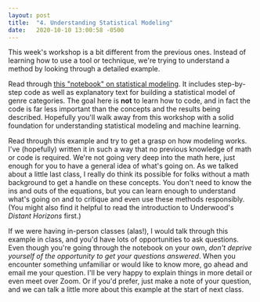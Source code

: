 ```yaml
---
layout: post
title:  "4. Understanding Statistical Modeling"
date:   2020-10-10 13:00:58 -0500
---
```


This week's workshop is a bit different from the previous ones. Instead of learning how to use a tool or technique, we're trying to understand a method by looking through a detailed example.

Read through [this "notebook" on statistical modeling](https://jrladd.com/statistical_modeling). It includes step-by-step code as well as explanatory text for building a statistical model of genre categories. The goal here is **not** to learn how to code, and in fact the code is far less important than the concepts and the results being described. Hopefully you'll walk away from this workshop with a solid foundation for understanding statistical modeling and machine learning.

Read through this example and try to get a grasp on how modeling works. I've (hopefully) written it in such a way that no previous knowledge of math or code is required. We're not going very deep into the math here, just enough for you to have a general idea of what's going on. As we talked about a little last class, I really do think its possible for folks without a math background to get a handle on these concepts. You don't need to know the ins and outs of the equations, but you can learn enough to understand what's going on and to critique and even use these methods responsibly. (You might also find it helpful to read the introduction to Underwood's *Distant Horizons* first.)

If we were having in-person classes (alas!), I would talk through this example in class, and you'd have lots of opportunities to ask questions. Even though you're going through the notebook on your own, *don't deprive yourself of the opportunity to get your questions answered*. When you encounter something unfamiliar or would like to know more, go ahead and email me your question. I'll be very happy to explain things in more detail or even meet over Zoom. Or if you'd prefer, just make a note of your question, and we can talk a little more about this example at the start of next class.
